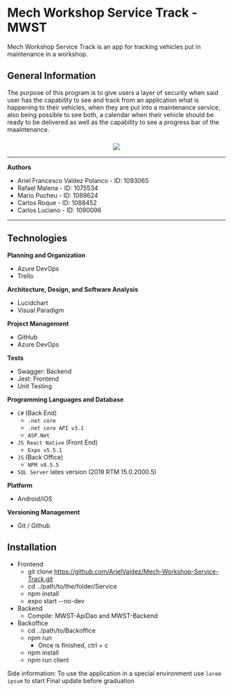 # Mech Workshop Service Track - MWST
Mech Workshop Service Track is an app for tracking vehicles put in maintenance in a workshop.

## General Information
The purpose of this program is to give users a layer of security when said user has the capability to see and track from an application what is happening to their vehicles, when they are put into a maintenance service, also being possible to see both, a calendar when their vehicle should be ready to be delivered as well as the capability to see a progress bar of the maaintenance.

### <p align="center"><img src="https://user-images.githubusercontent.com/65257215/206910389-a10dea48-34f3-488b-9903-ab596779b34c.png"/></p>

***
**Authors**
* Ariel Francesco Valdez Polanco - ID: 1093065
* Rafael Malena - ID: 1075534
* Mario Pucheu - ID: 1089624
* Carlos Roque - ID: 1088452
* Carlos Luciano - ID: 1090096
***

## Technologies
**Planning and Organization**
* Azure DevOps
* Trello

**Architecture, Design, and Software Analysis**
* Lucidchart
* Visual Paradigm

**Project Management**
* GitHub
* Azure DevOps

**Tests**

* Swagger: Backend
* Jest: Frontend
* Unit Testing

**Programming Languages and Database**
* `C#` (Back End)
  * `.net core`
  * `.net core API v3.1`
  * `ASP.Net`
* `JS React Native` (Front End)
  * `Expo v5.5.1`
* `JS` (Back Office)
  * `NPM v8.5.5`
* `SQL Server` lates version (2019 RTM 15.0.2000.5)

**Platform**
* Android/iOS

**Versioning Management**
* Git / Github

## Installation
* Frontend
  * git clone https://github.com/ArielValdez/Mech-Workshop-Service-Track.git
  * cd ../path/to/the/folder/Service
  * npm install
  * expo start --no-dev
* Backend
  * Compile: MWST-ApiDao and MWST-Backend
* Backoffice
  * cd ../path/to/Backoffice
  * npm run
    * Once is finished, ctrl + c
  * npm install
  * npm run client

Side information: To use the application in a special environment use ```lorem ipsum``` to start
Final update before graduation
